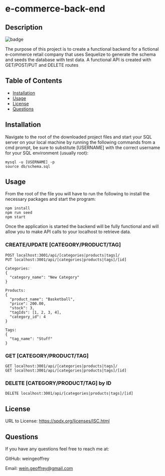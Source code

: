 # e-commerce-back-end

## Description
![badge](https://img.shields.io/static/v1?label=license&message=ISC&color=green)

The purpose of this project is to create a functional backend for a fictional e-commerce retail company that uses Sequelize to generate the schema and seeds the database with test data. A functional API is created with GET/POST/PUT and DELETE routes

## Table of Contents

* [Installation](#installation)
* [Usage](#usage)
* [License](#license)
* [Questions](#questions)

## Installation
Navigate to the root of the downloaded project files and start your SQL server on your local machine by running the following commands from a cmd prompt, be sure to substitute [USERNAME] with the correct username for your SQL environment (usually root):

    mysql -u [USERNAME] -p
    source db/schema.sql

## Usage
From the root of the file you will have to run the following to install the necessary packages and start the program: 

    npm install
    npm run seed
    npm start
    
Once the application is started the backend will be fully functional and will allow you to make API calls to your localhost to retrieve data.

### CREATE/UPDATE [CATEGORY/PRODUCT/TAG]

    POST localhost:3001/api/[categories|products|tags]/
    PUT localhost:3001/api/[categories|products|tags]/[id]

    Categories: 
    {
      "category_name": "New Category"
    }

    Products:
    {
      "product_name": "Basketball",
      "price": 200.00,
      "stock": 3,
      "tagIds": [1, 2, 3, 4],
      "category_id": 4
    }

    Tags:
    {
      "tag_name": "Stuff"
    }
    
### GET [CATEGORY/PRODUCT/TAG]

    GET localhost:3001/api/[categories|products|tags]/
    GET localhost:3001/api/[categories|products|tags]/[id]
    
### DELETE [CATEGORY/PRODUCT/TAG] by ID
    DELETE localhost:3001/api/[categories|products|tags]/[id]

## License 

URL to License: https://spdx.org/licenses/ISC.html





## Questions

If you have any questions feel free to reach me at:

GitHub: weingeoffrey

Email: wein.geoffrey@gmail.com
